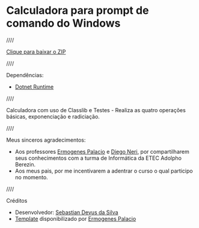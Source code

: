 # Calculadora para prompt de comando do Windows

////

[Clique para baixar o ZIP](../../blob/main/dist/Calculadora.zip)

////

Dependências: 
- [Dotnet Runtime](https://dotnet.microsoft.com/en-us/download/dotnet/6.0/runtime)

////

Calculadora com uso de Classlib e Testes - Realiza as quatro operações básicas, exponenciação e radiciação.

////

Meus sinceros agradecimentos: 
- Aos professores [Ermogenes Palacio](https://github.com/ermogenes) e [Diego Neri](https://github.com/diegoneri), por compartilharem seus conhecimentos com 	a turma de Informática da ETEC Adolpho Berezin. 
- Aos meus pais, por me incentivarem a adentrar o curso o qual participo no momento.

////

Créditos 
- Desenvolvedor: [Sebastian Devus da Silva](https://github.com/SebastianDevus)
- [Template](https://github.com/ermogenes/calculadora-2022-final) disponibilizado por [Ermogenes Palacio](https://github.com/ermogenes)
